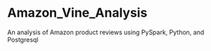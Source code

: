 # Amazon_Vine_Analysis
 An analysis of Amazon product reviews using PySpark, Python, and Postgresql
